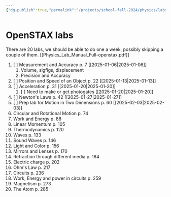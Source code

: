 ```yaml
---
{"dg-publish":true,"permalink":"/projects/school-fall-2024/physics/labs-sequence/","tags":["gardenEntry"]}
---
```



# OpenSTAX labs

There are 20 labs, we should be able to do one a week, possibly skipping a couple of them.
[[Physics_Lab_Manual_Full-openstax.pdf]]

1. [ ] Measurement and Accuracy p. 7 [[2025-01-06\|2025-01-06]]
    1. Volume, sigfigs, displacement
    2. Precision and Accuracy
2. [ ] Position and Speed of an Object p. 22 [[2025-01-13\|2025-01-13]]
3. [ ] Acceleration p. 31 [[2025-01-20\|2025-01-20]]
    1. [ ] Need to make or get photogates [[2025-01-20\|2025-01-20]]
4. [ ] Newton's Laws p. 42 [[2025-01-27\|2025-01-27]]
5. [ ] Prep lab for Motion in Two Dimensions p. 60 [[2025-02-03\|2025-02-03]]
6. Circular and Rotational Motion p. 74
7. Work and Energy p. 88
8. Linear Momentum p. 105
9. Thermodynamics p. 120
10. Waves p. 133
11. Sound Waves p. 146
12. Light and Color p. 156
13. Mirrors and Lenses p. 170
14. Refraction through different media p. 184
15. Electric charge p. 202
16. Ohm's Law p. 217
17. Circuits p. 236
18. Work, Energy and power in circuits p. 259
19. Magnetism p. 273
20. The Atom p. 285